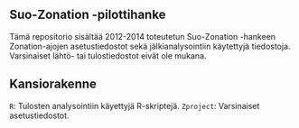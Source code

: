 ## Suo-Zonation -pilottihanke

Tämä repositorio sisältää 2012-2014 toteutetun Suo-Zonation -hankeen Zonation-ajojen asetustiedostot sekä jälkianalysointiin käytettyjä tiedostoja. Varsinaiset lähtö- tai tulostiedostot eivät ole mukana.

## Kansiorakenne

`R`: Tulosten analysointiin käyettyjä R-skriptejä.
`Zproject`: Varsinaiset asetustiedostot.
